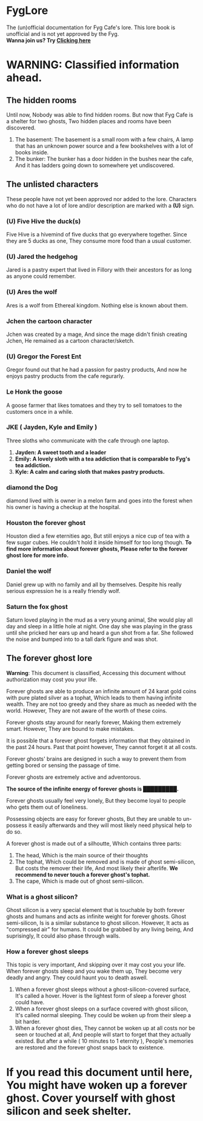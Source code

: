 # FygLore
The (un)official documentation for Fyg Cafe's lore. This lore book is unofficial and is not yet approved by the Fyg.<br>
**Wanna join us? Try [Clicking here](https://disboard.org/server/891856235840819200)**

# WARNING: Classified information ahead.

## The hidden rooms

Until now, Nobody was able to find hidden rooms. But now that Fyg Cafe is a shelter for two ghosts, Two hidden places and rooms have been discovered.
1. The basement: The basement is a small room with a few chairs, A lamp that has an unknown power source and a few bookshelves with a lot of books inside.
2. The bunker: The bunker has a door hidden in the bushes near the cafe, And it has ladders going down to somewhere yet undiscovered.

## The unlisted characters
These people have not yet been approved nor added to the lore. Characters who do not have a lot of lore and/or description are marked with a **(U)** sign.

### (U) Five Hive the duck(s)
Five Hive is a hivemind of five ducks that go everywhere together. Since they are 5 ducks as one, They consume more food than a usual customer.

### (U) Jared the hedgehog
Jared is a pastry expert that lived in Fillory with their ancestors for as long as anyone could remember.

### (U) Ares the wolf
Ares is a wolf from Ethereal kingdom. Nothing else is known about them.

### Jchen the cartoon character
Jchen was created by a mage, And since the mage didn't finish creating Jchen, He remained as a cartoon character/sketch.

### (U) Gregor the Forest Ent
Gregor found out that he had a passion for pastry products, And now he enjoys pastry products from the cafe regurarly.

### Le Honk the goose
A goose farmer that likes tomatoes and they try to sell tomatoes to the customers once in a while.

### JKE ( Jayden, Kyle and Emily )
Three sloths who communicate with the cafe through one laptop.
1. **Jayden: A sweet tooth and a leader**
2. **Emily: A lovely sloth with a tea addiction that is comparable to Fyg's tea addiction.**
3. **Kyle: A calm and caring sloth that makes pastry products.**

### diamond the Dog
diamond lived with is owner in a melon farm and goes into the forest when his owner is having a checkup at the hospital.

### Houston the forever ghost
Houston died a few eternities ago, But still enjoys a nice cup of tea with a few sugar cubes. He couldn't hold it inside himself for too long though. **To find more information about forever ghosts, Please refer to the forever ghost lore for more info.**

### Daniel the wolf
Daniel grew up with no family and all by themselves. Despite his really serious expression he is a really friendly wolf.

### Saturn the fox ghost
Saturn loved playing in the mud as a very young animal, She would play all day and sleep in a little hole at night. One day she was playing in the grass until she pricked her ears up and heard a gun shot from a far. She followed the noise and bumped into to a tall dark figure and was shot.

## The forever ghost lore
**Warning**: This document is classified, Accessing this document without authorization may cost you your life.

Forever ghosts are able to produce an infinite amount of 24 karat gold coins with pure plated silver as a tophat, Which leads to them having infinite wealth. They are not too greedy and they share as much as needed with the world. However, They are not aware of the worth of these coins.

Forever ghosts stay around for nearly forever, Making them extremely smart. However, They are bound to make mistakes.

It is possible that a forever ghost forgets information that they obtained in the past 24 hours. Past that point however, They cannot forget it at all costs.

Forever ghosts' brains are designed in such a way to prevent them from getting bored or sensing the passage of time.

Forever ghosts are extremely active and adventorous.

**The source of the infinite energy of forever ghosts is █████████.**
<!---
It's actually green tea.
-->

Forever ghosts usually feel very lonely, But they become loyal to people who gets them out of loneliness.

Possessing objects are easy for forever ghosts, But they are unable to un-possess it easily afterwards and they will most likely need physical help to do so.

A forever ghost is made out of a silhoutte, Which contains three parts:
1. The head, Which is the main source of their thoughts
2. The tophat, Which could be removed and is made of ghost semi-silicon, But costs the remover their life, And most likely their afterlife. **We recommend to never touch a forever ghost's tophat.**
3. The cape, Which is made out of ghost semi-silicon.

### What is a ghost silicon?
Ghost silicon is a very special element that is touchable by both forever ghosts and humans and acts as infinite weight for forever ghosts. Ghost semi-silicon, Is is a similar substance to ghost silicon. However, It acts as "compressed air" for humans. It could be grabbed by any living being, And suprisingly, It could also phase through walls.

### How a forever ghost sleeps
This topic is very important, And skipping over it may cost you your life. When forever ghosts sleep and you wake them up, They become very deadly and angry. They could haunt you to death aswell.

1. When a forever ghost sleeps without a ghost-silicon-covered surface, It's called a hover. Hover is the lightest form of sleep a forever ghost could have.
2. When a forever ghost sleeps on a surface covered with ghost silicon, It's called normal sleeping. They could be woken up from their sleep a bit harder.
3. When a forever ghost dies, They cannot be woken up at all costs nor be seen or touched at all, And people will start to forget that they actually existed. But after a while ( 10 minutes to 1 eternity ), People's memories are restored and the forever ghost snaps back to existence.


# If you read this document until here, You might have woken up a forever ghost. Cover yourself with ghost silicon and seek shelter.
